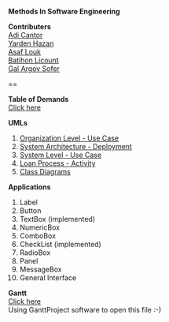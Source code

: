 **Methods In Software Engineering**

**Contributers** <br/>
[Adi Cantor](https://github.com/adican12) <br/>
[Yarden Hazan](https://github.com/BiliTheKid) <br/>
[Asaf Louk](https://github.com/louksky) <br/>
[Batihon Licount](https://github.com/blicount)<br/>
[Gal Argov Sofer](https://github.com/SohopGAS)

  
==

**Table of Demands** <br/>
[Click here](https://drive.google.com/open?id=1vLcn3EdrUaUDQLMWkISnibRF06MA5OaQ)<br/>

**UMLs** <br/>
1. [Organization Level - Use Case](https://drive.google.com/open?id=1kCkzM_yE3kVuDGpfaEiQgY2xmMhq9ElH)<br/>
2. [System Architecture - Deployment](https://drive.google.com/open?id=1KC2kgCKchqGU7tZzQSCTqpn4BbXdG6xj)<br/>
3. [System Level - Use Case](https://drive.google.com/open?id=1z_Jw4esFuhr174bsGuMm0_wQSXtz0Izx)<br/>
4. [Loan Process - Activity](https://drive.google.com/open?id=1WPHEtK7ZCUmKVxSBgH4tn6Lonkquoy_7)<br/>
5. [Class Diagrams](https://drive.google.com/open?id=1A8GHJp1ZlUjVEwwQ1OGTadKxX6Gvgkxr)<br/>

**Applications** <br/>
1. Label
2. Button
3. TextBox (implemented)
4. NumericBox
5. ComboBox
6. CheckList (implemented)
7. RadioBox
8. Panel
9. MessageBox
10. General Interface

**Gantt** <br/>
[Click here](https://drive.google.com/open?id=1fsDKocAYe8KjW_8ReJjM6AEzWAfouykV)<br/>
Using GanttProject software to open this file :-)
